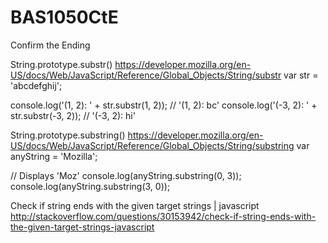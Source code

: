 # BAS1050CtE
Confirm the Ending

String.prototype.substr()
https://developer.mozilla.org/en-US/docs/Web/JavaScript/Reference/Global_Objects/String/substr
var str = 'abcdefghij';

console.log('(1, 2): '   + str.substr(1, 2));   // '(1, 2): bc'
console.log('(-3, 2): '  + str.substr(-3, 2));  // '(-3, 2): hi'

String.prototype.substring()
https://developer.mozilla.org/en-US/docs/Web/JavaScript/Reference/Global_Objects/String/substring
var anyString = 'Mozilla';

// Displays 'Moz'
console.log(anyString.substring(0, 3));
console.log(anyString.substring(3, 0));

Check if string ends with the given target strings | javascript
http://stackoverflow.com/questions/30153942/check-if-string-ends-with-the-given-target-strings-javascript

